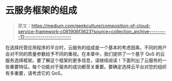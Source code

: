 # 云服务框架的组成

> 原文：<https://medium.com/geekculture/composition-of-cloud-service-framework-c081906f3623?source=collection_archive---------11----------------------->

在选择托管应用程序的平台时，云服务的组成是一个基本的考虑因素。不同的用户会对不同的质量参数给予不同的重视。在本章中，我们提供了一个基于 QoS 的云服务选择框架。要了解这个框架的更多信息，请继续阅读！下面列出了云服务的一些重要特征。每个功能对于服务的成功都至关重要。要确定选择云平台对您的组织有多重要，请考虑它的 QoS。